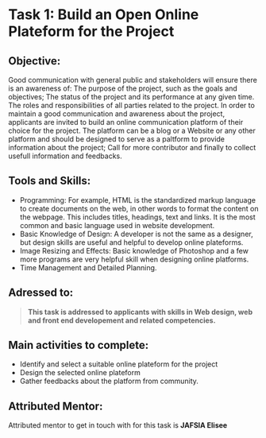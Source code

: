 # Task 1: Build an Open Online Plateform for the Project

## Objective: 
Good communication with general public and stakeholders will ensure there is an awareness of: The purpose of the project, such as the goals and objectives; The status of the project and its performance at any given time. The roles and responsibilities of all parties related to the project. In order to maintain a good communication and awareness about the project, applicants are invited to build an online communication platform of their choice for the project. The platform can be a blog or a Website or any other platform and should be designed to serve as a paltform to provide information about the project; Call for more contributor and finally to collect usefull information and feedbacks.

## Tools and Skills: 
- Programming: For example, HTML is the standardized markup language to create documents on the web, in other words to format the content on the webpage. This includes titles, headings, text and links. It is the most common and basic language used in website development.
- Basic Knowledge of Design: A developer is not the same as a designer, but design skills are useful and helpful to develop online plateforms.
- Image Resizing and Effects: Basic knowledge of Photoshop and a few more programs are very helpful skill when designing online platforms.
- Time Management and Detailed Planning.


## Adressed to:
>**This task is addressed to applicants with skills in Web design, web and front end developement and related competencies.**

## Main activities to complete: 
- Identify and select a suitable online plateform for the project
- Design the selected online plateform
- Gather feedbacks about the platform from community.

## Attributed Mentor:
Attributed mentor to get in touch with for this task is **JAFSIA Elisee**
